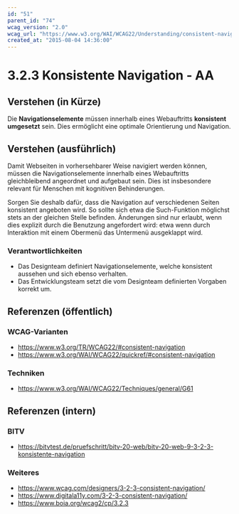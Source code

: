 ```yaml
---
id: "51"
parent_id: "74"
wcag_version: "2.0"
wcag_url: "https://www.w3.org/WAI/WCAG22/Understanding/consistent-navigation.html"
created_at: "2015-08-04 14:36:00"
---
```


# 3.2.3 Konsistente Navigation - AA

## Verstehen (in Kürze)

Die **Navigationselemente** müssen innerhalb eines Webauftritts **konsistent umgesetzt** sein. Dies ermöglicht eine optimale Orientierung und Navigation.

## Verstehen (ausführlich)

Damit Webseiten in vorhersehbarer Weise navigiert werden können, müssen die Navigationselemente innerhalb eines Webauftritts gleichbleibend angeordnet und aufgebaut sein. Dies ist insbesondere relevant für Menschen mit kognitiven Behinderungen.

Sorgen Sie deshalb dafür, dass die Navigation auf verschiedenen Seiten konsistent angeboten wird. So sollte sich etwa die Such-Funktion möglichst stets an der gleichen Stelle befinden. Änderungen sind nur erlaubt, wenn dies explizit durch die Benutzung angefordert wird: etwa wenn durch Interaktion mit einem Obermenü das Untermenü ausgeklappt wird.

### Verantwortlichkeiten

- Das Designteam definiert Navigationselemente, welche konsistent aussehen und sich ebenso verhalten.
- Das Entwicklungsteam setzt die vom Designteam definierten Vorgaben korrekt um.

## Referenzen (öffentlich)

### WCAG-Varianten
- <https://www.w3.org/TR/WCAG22/#consistent-navigation>
- <https://www.w3.org/WAI/WCAG22/quickref/#consistent-navigation>

### Techniken
- <https://www.w3.org/WAI/WCAG22/Techniques/general/G61>

## Referenzen (intern)

### BITV
- <https://bitvtest.de/pruefschritt/bitv-20-web/bitv-20-web-9-3-2-3-konsistente-navigation>

### Weiteres
- <https://www.wcag.com/designers/3-2-3-consistent-navigation/>
- <https://www.digitala11y.com/3-2-3-consistent-navigation/>
- <https://www.boia.org/wcag2/cp/3.2.3>